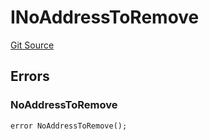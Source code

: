# INoAddressToRemove
[Git Source](https://github.com/thrackle-io/tron/blob/29c2cd95da29b0356348370e1ddb4d7bdc24a711/src/common/IErrors.sol)


## Errors
### NoAddressToRemove

```solidity
error NoAddressToRemove();
```

